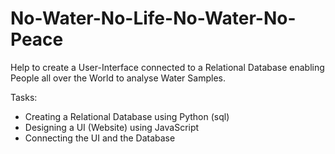 # No-Water-No-Life-No-Water-No-Peace
Help to create a User-Interface connected to a Relational Database enabling People all over the World to analyse Water Samples. 

Tasks: 
- Creating a Relational Database using Python (sql)
- Designing a UI (Website) using JavaScript
- Connecting the UI and the Database





